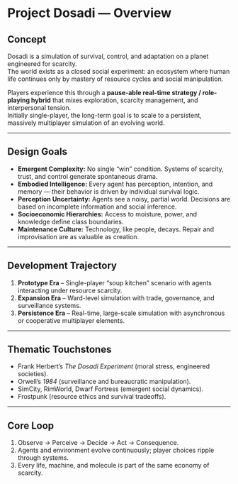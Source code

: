 # Project Dosadi — Overview

## Concept
Dosadi is a simulation of survival, control, and adaptation on a planet engineered for scarcity.  
The world exists as a closed social experiment: an ecosystem where human life continues only by mastery of resource cycles and social manipulation.  

Players experience this through a **pause-able real-time strategy / role-playing hybrid** that mixes exploration, scarcity management, and interpersonal tension.  
Initially single-player, the long-term goal is to scale to a persistent, massively multiplayer simulation of an evolving world.

---

## Design Goals
- **Emergent Complexity:** No single “win” condition. Systems of scarcity, trust, and control generate spontaneous drama.  
- **Embodied Intelligence:** Every agent has perception, intention, and memory — their behavior is driven by individual survival logic.  
- **Perception Uncertainty:** Agents see a noisy, partial world. Decisions are based on incomplete information and social inference.  
- **Socioeconomic Hierarchies:** Access to moisture, power, and knowledge define class boundaries.  
- **Maintenance Culture:** Technology, like people, decays. Repair and improvisation are as valuable as creation.  

---

## Development Trajectory
1. **Prototype Era** – Single-player “soup kitchen” scenario with agents interacting under resource scarcity.  
2. **Expansion Era** – Ward-level simulation with trade, governance, and surveillance systems.  
3. **Persistence Era** – Real-time, large-scale simulation with asynchronous or cooperative multiplayer elements.  

---

## Thematic Touchstones
- Frank Herbert’s *The Dosadi Experiment* (moral stress, engineered societies).  
- Orwell’s *1984* (surveillance and bureaucratic manipulation).  
- SimCity, RimWorld, Dwarf Fortress (emergent social dynamics).  
- Frostpunk (resource ethics and survival tradeoffs).

---

## Core Loop
1. Observe → Perceive → Decide → Act → Consequence.  
2. Agents and environment evolve continuously; player choices ripple through systems.  
3. Every life, machine, and molecule is part of the same economy of scarcity.
